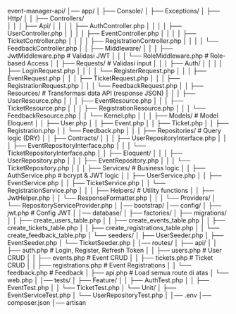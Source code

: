 event-manager-api/ 
│── app/
│   ├── Console/
│   ├── Exceptions/
│   ├── Http/
│   │   ├── Controllers/         
│   │   │   ├── Api/
│   │   │   │   ├── AuthController.php
│   │   │   │   ├── UserController.php
│   │   │   │   ├── EventController.php
│   │   │   │   ├── TicketController.php
│   │   │   │   ├── RegistrationController.php
│   │   │   │   └── FeedbackController.php
│   │   ├── Middleware/
│   │   │   ├── JwtMiddleware.php         # Validasi JWT
│   │   │   └── RoleMiddleware.php        # Role-based Access
│   │   ├── Requests/                     # Validasi input
│   │   │   ├── Auth/
│   │   │   │   ├── LoginRequest.php
│   │   │   │   └── RegisterRequest.php
│   │   │   ├── EventRequest.php
│   │   │   ├── TicketRequest.php
│   │   │   ├── RegistrationRequest.php
│   │   │   └── FeedbackRequest.php
│   │   ├── Resources/                    # Transformasi data API (response JSON)
│   │   │   ├── UserResource.php
│   │   │   ├── EventResource.php
│   │   │   ├── TicketResource.php
│   │   │   ├── RegistrationResource.php
│   │   │   └── FeedbackResource.php
│   │   └── Kernel.php
│   │
│   ├── Models/                  # Model Eloquent
│   │   ├── User.php
│   │   ├── Event.php
│   │   ├── Ticket.php
│   │   ├── Registration.php
│   │   └── Feedback.php
│   │
│   ├── Repositories/            # Query logic (DRY)
│   │   ├── Contracts/
│   │   │   ├── UserRepositoryInterface.php
│   │   │   ├── EventRepositoryInterface.php
│   │   │   └── TicketRepositoryInterface.php
│   │   ├── Eloquent/
│   │   │   ├── UserRepository.php
│   │   │   ├── EventRepository.php
│   │   │   └── TicketRepository.php
│   │
│   ├── Services/                # Business logic
│   │   ├── AuthService.php      # bcrypt & JWT logic
│   │   ├── UserService.php
│   │   ├── EventService.php
│   │   ├── TicketService.php
│   │   └── RegistrationService.php
│   │
│   ├── Helpers/                 # Utility functions
│   │   ├── JwtHelper.php
│   │   └── ResponseFormatter.php
│   │
│   └── Providers/
│       └── RepositoryServiceProvider.php
│
│── bootstrap/
│── config/
│   ├── jwt.php                  # Config JWT
│
│── database/
│   ├── factories/
│   ├── migrations/              
│   │   ├── create_users_table.php
│   │   ├── create_events_table.php
│   │   ├── create_tickets_table.php
│   │   ├── create_registrations_table.php
│   │   └── create_feedback_table.php
│   └── seeders/
│       ├── UserSeeder.php
│       ├── EventSeeder.php
│       └── TicketSeeder.php
│
│── routes/
│   ├── api/
│   │   ├── auth.php             # Login, Register, Refresh Token
│   │   ├── users.php            # User CRUD
│   │   ├── events.php           # Event CRUD
│   │   ├── tickets.php          # Ticket CRUD
│   │   ├── registrations.php    # Event Registrations
│   │   └── feedback.php         # Feedback
│   ├── api.php                  # Load semua route di atas
│   └── web.php
│
│── tests/
│   ├── Feature/
│   │   ├── AuthTest.php
│   │   ├── EventTest.php
│   │   └── TicketTest.php
│   └── Unit/
│       ├── EventServiceTest.php
│       └── UserRepositoryTest.php
│
│── .env
│── composer.json
│── artisan
